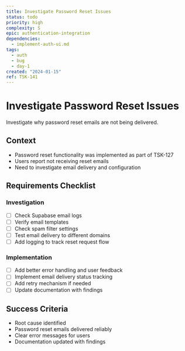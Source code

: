 ```yaml
---
title: Investigate Password Reset Issues
status: todo
priority: high
complexity: S
epic: authentication-integration
dependencies:
  - implement-auth-ui.md
tags:
  - auth
  - bug
  - day-1
created: "2024-01-15"
ref: TSK-141
---
```


# Investigate Password Reset Issues

Investigate why password reset emails are not being delivered.

## Context

- Password reset functionality was implemented as part of TSK-127
- Users report not receiving reset emails
- Need to investigate email delivery and configuration

## Requirements Checklist

### Investigation

- [ ] Check Supabase email logs
- [ ] Verify email templates
- [ ] Check spam filter settings
- [ ] Test email delivery to different domains
- [ ] Add logging to track reset request flow

### Implementation

- [ ] Add better error handling and user feedback
- [ ] Implement email delivery status tracking
- [ ] Add retry mechanism if needed
- [ ] Update documentation with findings

## Success Criteria

- Root cause identified
- Password reset emails delivered reliably
- Clear error messages for users
- Documentation updated with findings
